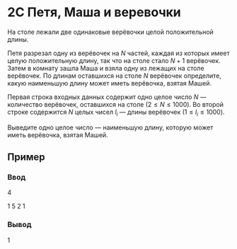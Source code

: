 # 2C Петя, Маша и веревочки

На столе лежали две одинаковые верёвочки целой положительной длины.

Петя разрезал одну из верёвочек на $N$ частей, каждая из которых имеет целую положительную длину, так что на столе стало $N+1$ верёвочек. Затем в комнату зашла Маша и взяла одну из лежащих на столе верёвочек. По длинам оставшихся на столе $N$ верёвочек определите, какую наименьшую длину может иметь верёвочка, взятая Машей.

Первая строка входных данных содержит одно целое число $N$ — количество верёвочек, оставшихся на столе $(2 ≤ N ≤ 1000)$. Во второй строке содержится $N$ целых чисел $l_i$ — длины верёвочек $(1 ≤ l_i ≤ 1000)$.

Выведите одно целое число — наименьшую длину, которую может иметь верёвочка, взятая Машей.

## Пример

### Ввод

4

1 5 2 1


### Вывод

1
